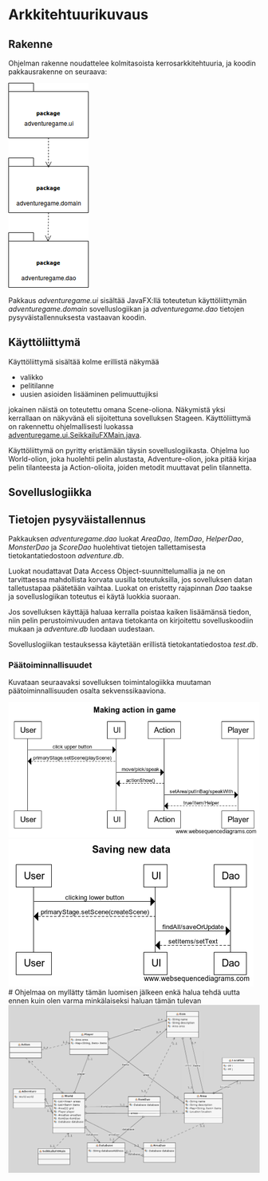 # Arkkitehtuurikuvaus

## Rakenne


Ohjelman rakenne noudattelee kolmitasoista kerrosarkkitehtuuria, ja koodin pakkausrakenne on seuraava:

<img src="https://github.com/strajama/otm-harjoitustyo/blob/master/dokumentaatio/kuvat/rakenne.png">

Pakkaus _adventuregame.ui_ sisältää JavaFX:llä toteutetun käyttöliittymän _adventuregame.domain_ sovelluslogiikan ja _adventuregame.dao_ tietojen pysyväistallennuksesta vastaavan koodin.

## Käyttöliittymä

Käyttöliittymä sisältää kolme erillistä näkymää
- valikko
- pelitilanne
- uusien asioiden lisääminen pelimuuttujiksi


jokainen näistä on toteutettu omana Scene-oliona. Näkymistä yksi kerrallaan on näkyvänä eli sijoitettuna sovelluksen Stageen. Käyttöliittymä on rakennettu ohjelmallisesti luokassa [adventuregame.ui.SeikkailuFXMain.java](https://github.com/strajama/otm-harjoitustyo/blob/master/Seikkailupeli/src/main/java/adventuregame/ui/SeikkailuFXMain.java).

Käyttöliittymä on pyritty eristämään täysin sovelluslogiikasta. Ohjelma luo World-olion, joka huolehtii pelin alustasta, Adventure-olion, joka pitää kirjaa pelin tilanteesta ja Action-olioita, joiden metodit muuttavat pelin tilannetta.

## Sovelluslogiikka

## Tietojen pysyväistallennus

Pakkauksen _adventuregame.dao_ luokat _AreaDao_, _ItemDao_, _HelperDao_, _MonsterDao_ ja _ScoreDao_ huolehtivat tietojen tallettamisesta tietokantatiedostoon _adventure.db_.

Luokat noudattavat Data Access Object-suunnittelumallia ja ne on tarvittaessa mahdollista korvata uusilla toteutuksilla, jos sovelluksen datan talletustapaa päätetään vaihtaa. Luokat on eristetty rajapinnan _Dao_ taakse ja sovelluslogiikan toteutus ei käytä luokkia suoraan.

Jos sovelluksen käyttäjä haluaa kerralla poistaa kaiken lisäämänsä tiedon, niin pelin perustoimivuuden antava tietokanta on kirjoitettu sovelluskoodiin mukaan ja _adventure.db_ luodaan uudestaan.

Sovelluslogiikan testauksessa käytetään erillistä tietokantatiedostoa _test.db_. 

### Päätoiminnallisuudet

Kuvataan seuraavaksi sovelluksen toimintalogiikka muutaman päätoiminnallisuuden osalta sekvenssikaaviona.

<img src="https://github.com/strajama/otm-harjoitustyo/blob/master/dokumentaatio/kuvat/Making%20action%20in%20game.png">
<img src="https://github.com/strajama/otm-harjoitustyo/blob/master/dokumentaatio/kuvat/Saving%20new%20data.png">
# Ohjelmaa on myllätty tämän luomisen jälkeen enkä halua tehdä uutta ennen kuin olen varma minkälaiseksi haluan tämän tulevan
<img src="https://github.com/strajama/otm-harjoitustyo/blob/master/dokumentaatio/kuvat/arkkitehtuuri.png">
